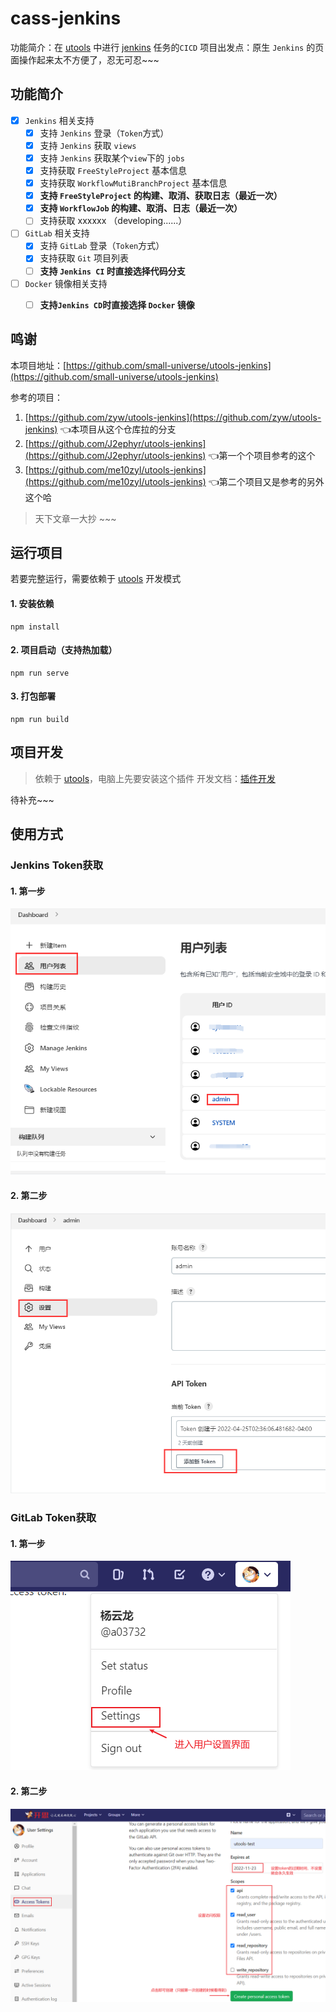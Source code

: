 # cass-jenkins
功能简介：在 [utools](https://www.u.tools/) 中进行 [jenkins](https://www.jenkins.io/zh/) 任务的`CICD`
项目出发点：原生 `Jenkins` 的页面操作起来太不方便了，忍无可忍~~~


## 功能简介
- [x] `Jenkins` 相关支持
  - [x] 支持 `Jenkins` 登录（`Token`方式）
  - [x] 支持 `Jenkins` 获取 `views`
  - [x] 支持 `Jenkins` 获取某个`view`下的 `jobs`
  - [x] 支持获取 `FreeStyleProject` 基本信息
  - [x] 支持获取 `WorkflowMutiBranchProject` 基本信息
  - [x] **支持 `FreeStyleProject` 的构建、取消、获取日志（最近一次）**
  - [x] **支持 `WorkflowJob` 的构建、取消、日志（最近一次）**
  - [ ] 支持获取 xxxxxx （developing......）
- [ ] `GitLab` 相关支持
  - [x] 支持 `GitLab` 登录（`Token`方式）
  - [x] 支持获取 `Git` 项目列表
  - [ ] **支持 `Jenkins CI` 时直接选择代码分支**
- [ ] `Docker` 镜像相关支持
  - [ ] **支持`Jenkins CD`时直接选择 `Docker` 镜像**



## 鸣谢
本项目地址：[https://github.com/small-universe/utools-jenkins](https://github.com/small-universe/utools-jenkins)

参考的项目：
1. [https://github.com/zyw/utools-jenkins](https://github.com/zyw/utools-jenkins) 👈本项目从这个仓库拉的分支
2. [https://github.com/J2ephyr/utools-jenkins](https://github.com/J2ephyr/utools-jenkins) 👈第一个个项目参考的这个
3. [https://github.com/me10zyl/utools-jenkins](https://github.com/me10zyl/utools-jenkins) 👈第二个项目又是参考的另外这个哈

> 天下文章一大抄 ~~~


## 运行项目
若要完整运行，需要依赖于 [utools](https://www.u.tools/) 开发模式

#### 1. 安装依赖
```
npm install
```

#### 2. 项目启动（支持热加载）
```
npm run serve
```

#### 3. 打包部署
```
npm run build
```

## 项目开发
> 依赖于 [utools](https://www.u.tools/)，电脑上先要安装这个插件
> 开发文档：[插件开发](https://www.u.tools/docs/developer/welcome.html#plugin-json)

待补充~~~

## 使用方式

### Jenkins Token获取
#### 1. 第一步
![用户列表](src/assets/jenkins-1.png)

#### 2. 第二步
![创建Token](src/assets/jenkins-2.png)

### GitLab Token获取

#### 1. 第一步
![用户设置](src/assets/gitlab-1.png)

#### 2. 第二步
![创建Token](src/assets/gitlab-2.png)